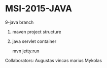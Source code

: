 # MSI-2015-JAVA

9-java branch

   1. maven project structure
   2. java servlet container

         mvn jetty:run



Collaborators:
Augustas
vincas
marius
Mykolas
